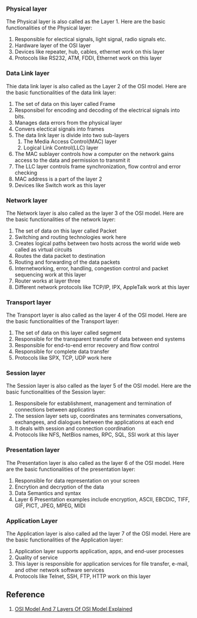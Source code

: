 ### Physical layer

The Physical layer is also called as the Layer 1. Here are the basic functionalities of the Physical layer:
1. Responsible for electical signals, light signal, radio signals etc.
1. Hardware layer of the OSI layer
1. Devices like repeater, hub, cables, ethernet work on this layer
1. Protocols like RS232, ATM, FDDI, Ethernet work on this layer

### Data Link layer

Thie data link layer is also called as the Layer 2 of the OSI model. Here are the basic functionalities of the data link layer:
1. The set of data on this layer called Frame
1. Responsibel for encoding and decoding of the electrical signals into bits.
1. Manages data errors from the physical layer
1. Convers electical signals into frames
1. The data link layer is divide into two sub-layers
    1. The Media Access Control(MAC) layer
    1. Logical Link Control(LLC) layer
1. The MAC sublayer controls how a computer on the network gains access to the data and  permission to transmit it
1. The LLC layer controls frame synchronization, flow control and error checking
1. MAC address is a part of the layer 2
1. Devices like Switch work as this layer

### Network layer

The Network layer is also called as the layer 3 of the OSI model. Here are the basic functionalities of the network layer:
1. The set of data on this layer called Packet
1. Switching and routing technologies work here
1. Creates logical paths between two hosts across the world wide web called as virtual circuits
1. Routes the data packet to destination
1. Routing and forwarding of the data packets
1. Internetworking, error, handling, congestion control and packet sequencing work at this layer
1. Router works at layer three
1. Different network protocols like TCP/IP, IPX, AppleTalk work at this layer

### Transport layer

The Transport layer is also called as the layer 4 of the OSI model. Here are the basic functionalities of the Transport layer:
1. The set of data on this layer called segment
1. Responsible for the transparent transfer of data between end systems
1. Responsible for end-to-end error recovery and flow control
1. Responsible for complete data transfer
1. Protocols like SPX, TCP, UDP work here

### Session layer

The Session layer is also called as the layer 5 of the OSI model. Here are the basic functionalities of the Session layer:
1. Responsibele for establishment, management and termination of connections between applicatins
1. The session layer sets up, coordinates ans terminates conversations, exchangees, and dialogues between the applications at each end
1. It deals with session and connection coordination
1. Protocols like NFS,  NetBios names, RPC, SQL, SSl work at this layer

### Presentation layer

The Presentation layer is also called as the layer 6 of the OSI model. Here are the basic functionalities of the presentation layer:
1. Responsible for data representation on your screen
1. Encrytion and decryption of the data
1. Data Semantics and syntax
1. Layer 6 Presentation examples include encryption, ASCII, EBCDIC, TIFF, GIF, PICT, JPEG, MPEG, MIDI

### Application Layer

The Application layer is also called ad the layer 7 of the OSI model. Here are the basic functionalities of the Application layer:
1. Application layer supports application, apps, and end-user processes
1. Quality of service
1. This layer is responsible for application services for file transfer, e-mail, and other network software services
1. Protocols like Telnet, SSH, FTP, HTTP work on this layer

## Reference

1. [OSI Model And 7 Layers Of OSI Model Explained](https://fossbytes.com/osi-model-7-layers-osi-model-explained/)